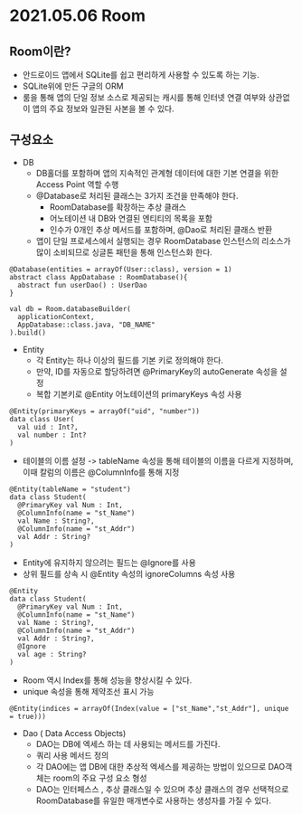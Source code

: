 # 2021.05.06 Room 

## Room이란?
- 안드로이드 앱에서 SQLite를 쉽고 편리하게 사용할 수 있도록 하는 기능.
- SQLite위에 만든 구글의 ORM
- 룸을 통해 앱의 단일 정보 소스로 제공되는 캐시를 통해 인터넷 연결 여부와 상관없이 앱의 주요 정보와 일관된 사본을 볼 수 있다.

## 구성요소
- DB
  - DB홀더를 포함하며 앱의 지속적인 관계형 데이터에 대한 기본 연결을 위한 Access Point 역할 수행
  - @Database로 처리된 클래스는 3가지 조건을 만족해야 한다.
    - RoomDatabase를 확장하는 추상 클래스
    - 어노테이션 내 DB와 연결된 엔티티의 목록을 포함
    - 인수가 0개인 추상 메서드를 포함하며, @Dao로 처리된 클래스 반환
  - 앱이 단일 프로세스에서 실행되는 경우 RoomDatabase 인스턴스의 리소스가 많이 소비되므로 싱글톤 패턴을 통해 인스턴스화 한다.
```
@Database(entities = arrayOf(User::class), version = 1)
abstract class AppDatabase : RoomDatabase(){
  abstract fun userDao() : UserDao
}
```
```
val db = Room.databaseBuilder(
  applicationContext,
  AppDatabase::class.java, "DB_NAME"
).build()
```
- Entity
  - 각 Entity는 하나 이상의 필드를 기본 키로 정의해야 한다.
  - 만약, ID를 자동으로 할당하려면 @PrimaryKey의 autoGenerate 속성을 설정
  - 복합 기본키로 @Entity 어노테이션의 primaryKeys 속성 사용
```
@Entity(primaryKeys = arrayOf("uid", "number"))
data class User(
  val uid : Int?,
  val number : Int?
)
```
  - 테이블의 이름 설정 -> tableName 속성을 통해 테이블의 이름을 다르게 지정하며, 이때 칼럼의 이름은 @ColumnInfo를 통해 지정
```
@Entity(tableName = "student")
data class Student(
  @PrimaryKey val Num : Int,
  @ColumnInfo(name = "st_Name")
  val Name : String?,
  @ColumnInfo(name = "st_Addr")
  val Addr : String?
)
```
  - Entity에 유지하지 않으려는 필드는 @Ignore를 사용
  - 상위 필드를 상속 시 @Entity 속성의 ignoreColumns 속성 사용
```
@Entity
data class Student(
  @PrimaryKey val Num : Int,
  @ColumnInfo(name = "st_Name")
  val Name : String?,
  @ColumnInfo(name = "st_Addr")
  val Addr : String?,
  @Ignore
  val age : String?
)
```
   - Room 역시 Index를 통해 성능을 향상시킬 수 있다.
   - unique 속성을 통해 제약조선 표시 가능
```
@Entity(indices = arrayOf(Index(value = ["st_Name","st_Addr"], unique = true)))
```

- Dao ( Data Access Objects)
  - DAO는 DB에 엑세스 하는 데 사용되는 메서드를 가진다.
  - 쿼리 사용 메서드 정의
  - 각 DAO에는 앱 DB에 대한 추상적 엑세스를 제공하는 방법이 있으므로 DAO객체는 room의 주요 구성 요소 형성
  - DAO는 인터페스스 , 추상 클래스일 수 있으며 추상 클래스의 경우 선택적으로 RoomDatabase를 유일한 매개변수로 사용하는 생성자를 가질 수 있다.
